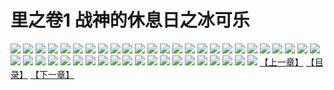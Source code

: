 # 里之卷1 战神的休息日之冰可乐
![](https://s2.baozimh.com/scomic/sanyanxiaotianlu-samanhua/0/493-6czn/1.jpg)
![](https://s2.baozimh.com/scomic/sanyanxiaotianlu-samanhua/0/493-6czn/2.jpg)
![](https://s2.baozimh.com/scomic/sanyanxiaotianlu-samanhua/0/493-6czn/3.jpg)
![](https://s2.baozimh.com/scomic/sanyanxiaotianlu-samanhua/0/493-6czn/4.jpg)
![](https://s2.baozimh.com/scomic/sanyanxiaotianlu-samanhua/0/493-6czn/5.jpg)
![](https://s2.baozimh.com/scomic/sanyanxiaotianlu-samanhua/0/493-6czn/6.jpg)
![](https://s2.baozimh.com/scomic/sanyanxiaotianlu-samanhua/0/493-6czn/7.jpg)
![](https://s2.baozimh.com/scomic/sanyanxiaotianlu-samanhua/0/493-6czn/8.jpg)
![](https://s2.baozimh.com/scomic/sanyanxiaotianlu-samanhua/0/493-6czn/9.jpg)
![](https://s2.baozimh.com/scomic/sanyanxiaotianlu-samanhua/0/493-6czn/10.jpg)
![](https://s2.baozimh.com/scomic/sanyanxiaotianlu-samanhua/0/493-6czn/11.jpg)
![](https://s2.baozimh.com/scomic/sanyanxiaotianlu-samanhua/0/493-6czn/12.jpg)
![](https://s2.baozimh.com/scomic/sanyanxiaotianlu-samanhua/0/493-6czn/13.jpg)
![](https://s2.baozimh.com/scomic/sanyanxiaotianlu-samanhua/0/493-6czn/14.jpg)
![](https://s2.baozimh.com/scomic/sanyanxiaotianlu-samanhua/0/493-6czn/15.jpg)
![](https://s2.baozimh.com/scomic/sanyanxiaotianlu-samanhua/0/493-6czn/16.jpg)
![](https://s2.baozimh.com/scomic/sanyanxiaotianlu-samanhua/0/493-6czn/17.jpg)
![](https://s2.baozimh.com/scomic/sanyanxiaotianlu-samanhua/0/493-6czn/18.jpg)
![](https://s2.baozimh.com/scomic/sanyanxiaotianlu-samanhua/0/493-6czn/19.jpg)
![](https://s2.baozimh.com/scomic/sanyanxiaotianlu-samanhua/0/493-6czn/20.jpg)
![](https://s2.baozimh.com/scomic/sanyanxiaotianlu-samanhua/0/493-6czn/21.jpg)
![](https://s2.baozimh.com/scomic/sanyanxiaotianlu-samanhua/0/493-6czn/22.jpg)
![](https://s2.baozimh.com/scomic/sanyanxiaotianlu-samanhua/0/493-6czn/23.jpg)
![](https://s2.baozimh.com/scomic/sanyanxiaotianlu-samanhua/0/493-6czn/24.jpg)
![](https://s2.baozimh.com/scomic/sanyanxiaotianlu-samanhua/0/493-6czn/25.jpg)
![](https://s2.baozimh.com/scomic/sanyanxiaotianlu-samanhua/0/493-6czn/26.jpg)
![](https://s2.baozimh.com/scomic/sanyanxiaotianlu-samanhua/0/493-6czn/27.jpg)
![](https://s2.baozimh.com/scomic/sanyanxiaotianlu-samanhua/0/493-6czn/28.jpg)
![](https://s2.baozimh.com/scomic/sanyanxiaotianlu-samanhua/0/493-6czn/29.jpg)
![](https://s2.baozimh.com/scomic/sanyanxiaotianlu-samanhua/0/493-6czn/30.jpg)
![](https://s2.baozimh.com/scomic/sanyanxiaotianlu-samanhua/0/493-6czn/31.jpg)
![](https://s2.baozimh.com/scomic/sanyanxiaotianlu-samanhua/0/493-6czn/32.jpg)
![](https://s2.baozimh.com/scomic/sanyanxiaotianlu-samanhua/0/493-6czn/33.jpg)
![](https://s2.baozimh.com/scomic/sanyanxiaotianlu-samanhua/0/493-6czn/34.jpg)
![](https://s2.baozimh.com/scomic/sanyanxiaotianlu-samanhua/0/493-6czn/35.jpg)
![](https://s2.baozimh.com/scomic/sanyanxiaotianlu-samanhua/0/493-6czn/36.jpg)
![](https://s2.baozimh.com/scomic/sanyanxiaotianlu-samanhua/0/493-6czn/37.jpg)
![](https://s2.baozimh.com/scomic/sanyanxiaotianlu-samanhua/0/493-6czn/38.jpg)
![](https://s2.baozimh.com/scomic/sanyanxiaotianlu-samanhua/0/493-6czn/39.jpg)
![](https://s2.baozimh.com/scomic/sanyanxiaotianlu-samanhua/0/493-6czn/40.jpg)
![](https://s2.baozimh.com/scomic/sanyanxiaotianlu-samanhua/0/493-6czn/41.jpg)
![](https://s2.baozimh.com/scomic/sanyanxiaotianlu-samanhua/0/493-6czn/42.jpg)
![](https://s2.baozimh.com/scomic/sanyanxiaotianlu-samanhua/0/493-6czn/43.jpg)
![](https://s2.baozimh.com/scomic/sanyanxiaotianlu-samanhua/0/493-6czn/44.jpg)
![](https://s2.baozimh.com/scomic/sanyanxiaotianlu-samanhua/0/493-6czn/45.jpg)
[【上一章】](./493.md)
[【目录】](./README.md)
[【下一章】](./495.md)
